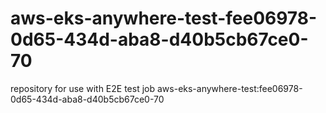 # aws-eks-anywhere-test-fee06978-0d65-434d-aba8-d40b5cb67ce0-70
repository for use with E2E test job aws-eks-anywhere-test:fee06978-0d65-434d-aba8-d40b5cb67ce0-70
